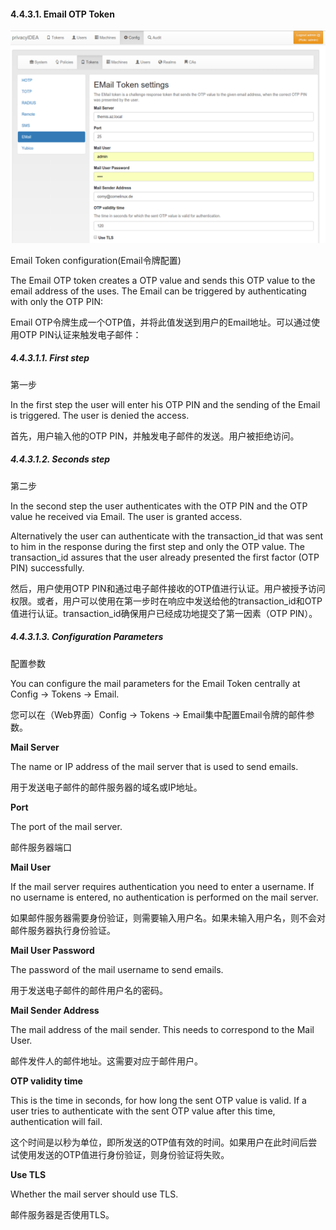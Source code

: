 #### 4.4.3.1. Email OTP Token

![email](../Contents/email.png)

Email Token configuration(Email令牌配置)

The Email OTP token creates a OTP value and sends this OTP value to the email address of the uses. The Email can be triggered by authenticating with only the OTP PIN:

Email OTP令牌生成一个OTP值，并将此值发送到用户的Email地址。可以通过使用OTP PIN认证来触发电子邮件：

##### 4.4.3.1.1. First step

第一步

In the first step the user will enter his OTP PIN and the sending of the Email is triggered. The user is denied the access.

首先，用户输入他的OTP PIN，并触发电子邮件的发送。用户被拒绝访问。

##### 4.4.3.1.2. Seconds step

第二步

In the second step the user authenticates with the OTP PIN and the OTP value he received via Email. The user is granted access.

Alternatively the user can authenticate with the transaction_id that was sent to him in the response during the first step and only the OTP value. The transaction_id assures that the user already presented the first factor (OTP PIN) successfully.

然后，用户使用OTP PIN和通过电子邮件接收的OTP值进行认证。用户被授予访问权限。或者，用户可以使用在第一步时在响应中发送给他的transaction_id和OTP值进行认证。transaction_id确保用户已经成功地提交了第一因素（OTP PIN）。

##### 4.4.3.1.3. Configuration Parameters

配置参数

You can configure the mail parameters for the Email Token centrally at Config -> Tokens -> Email.

您可以在（Web界面）Config -> Tokens -> Email集中配置Email令牌的邮件参数。

**Mail Server**

The name or IP address of the mail server that is used to send emails.

用于发送电子邮件的邮件服务器的域名或IP地址。

**Port**

The port of the mail server.

邮件服务器端口

**Mail User**

If the mail server requires authentication you need to enter a username. If no username is entered, no authentication is performed on the mail server.

如果邮件服务器需要身份验证，则需要输入用户名。如果未输入用户名，则不会对邮件服务器执行身份验证。

**Mail User Password**

The password of the mail username to send emails.

用于发送电子邮件的邮件用户名的密码。

**Mail Sender Address**

The mail address of the mail sender. This needs to correspond to the Mail User.

邮件发件人的邮件地址。这需要对应于邮件用户。

**OTP validity time**

This is the time in seconds, for how long the sent OTP value is valid. If a user tries to authenticate with the sent OTP value after this time, authentication will fail.

这个时间是以秒为单位，即所发送的OTP值有效的时间。如果用户在此时间后尝试使用发送的OTP值进行身份验证，则身份验证将失败。

**Use TLS**

Whether the mail server should use TLS.

邮件服务器是否使用TLS。